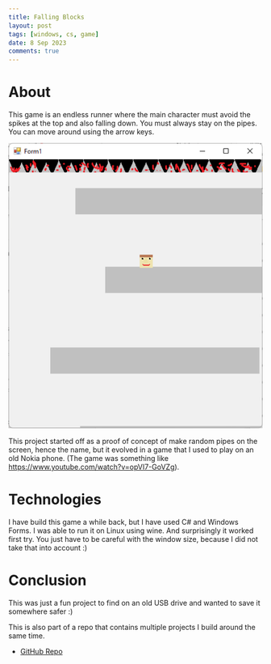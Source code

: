 ```yaml
---
title: Falling Blocks
layout: post
tags: [windows, cs, game]
date: 8 Sep 2023
comments: true
---
```


# About

This game is an endless runner where the main character must avoid the spikes
at the top and also falling down. You must always stay on the pipes. You can
move around using the arrow keys.

<p align="center">
  <img src="/images/falling-blocks/FallingBlocks.png" width="1000"/>
</p>

This project started off as a proof of concept of make random pipes on the
screen, hence the name, but it evolved in a game that I used to play on an old
Nokia phone. (The game was something like
<https://www.youtube.com/watch?v=opVI7-GoVZg>).

# Technologies

I have build this game a while back, but I have used C# and Windows Forms. I
was able to run it on Linux using wine. And surprisingly it worked first try.
You just have to be careful with the window size, because I did not take that
into account :)

# Conclusion

This was just a fun project to find on an old USB drive and wanted to save it
somewhere safer :)

This is also part of a repo that contains multiple projects I build around the
same time.

- [GitHub Repo](https://github.com/alexjercan/my-first-project)
